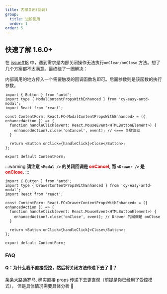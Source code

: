 ```yaml
---
title: 内部关闭(回调)
group:
  title: 进阶使用
  order: 1
order: 5
---
```


## 快速了解 <Badge>1.6.0+</Badge>

在 [issue#18](https://github.com/Wxh16144/cy-easy-antd-modal/issues/18) 中，遇到需求是内部关闭操作无法执行`onClean/onClose` 方法。想了几个方案都不太满意。最终绕了一圈解决：

内部调用的地方传入一个需要触发的回调函数名即可。后面参数则是该函数的执行参数。

```tsx | pure
import { Button } from 'antd';
import type { ModalContentPropsWithEnhanced } from 'cy-easy-antd-modal';
import React from 'react';

const ContentForm: React.FC<ModalContentPropsWithEnhanced> = ({ enhancedAction }) => {
  function handleClick(event: React.MouseEvent<HTMLButtonElement>) {
    enhancedAction?.close('onCancel', event); // <=== 关键改动
  }

  return <Button onClick={handleClick}>Close</Button>;
};

export default ContentForm;
```

:::warning
**请注意 `<Modal />` 的关闭回调是 <span style="color:red">onCancel</span>, 而 `<Drawer />` 是 <span style="color:red">onClose</span>.**
:::

```tsx | pure
import { Button } from 'antd';
import type { DrawerContentPropsWithEnhanced } from 'cy-easy-antd-modal';
import React from 'react';

const ContentForm: React.FC<DrawerContentPropsWithEnhanced> = ({ enhancedAction }) => {
  function handleClick(event: React.MouseEvent<HTMLButtonElement>) {
    enhancedAction?.close('onClose', event); // Drawer 的回调是 onClose
  }

  return <Button onClick={handleClick}>Close</Button>;
};

export default ContentForm;
```

### FAQ

#### Q：为什么我不直接受控，然后将关闭方法传递下去了 🤣？

条条大路通罗马, 确实直接 props 传递下去更直观（前提是你已经用了受控模式）， 但是具体情况需要具体分析 🧐

